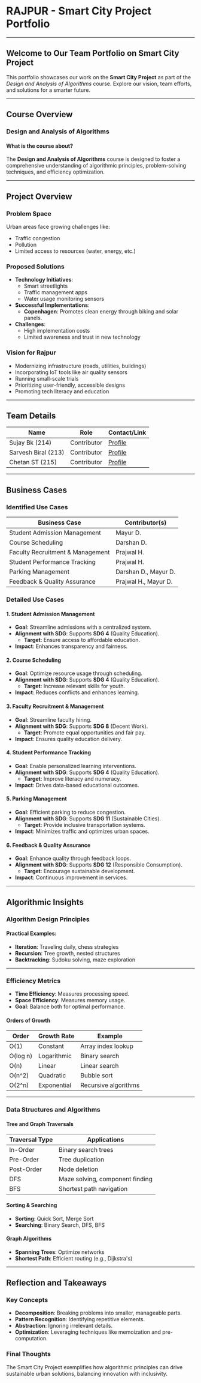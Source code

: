 # RAJPUR - Smart City Project Portfolio

---


## Welcome to Our Team Portfolio on Smart City Project

This portfolio showcases our work on the **Smart City Project** as part of the *Design and Analysis of Algorithms* course. Explore our vision, team efforts, and solutions for a smarter future.

---

## Course Overview

### Design and Analysis of Algorithms

#### What is the course about?

The **Design and Analysis of Algorithms** course is designed to foster a comprehensive understanding of algorithmic principles, problem-solving techniques, and efficiency optimization.

---

## Project Overview

### Problem Space

Urban areas face growing challenges like:
- Traffic congestion
- Pollution
- Limited access to resources (water, energy, etc.)

### Proposed Solutions

- **Technology Initiatives**: 
  - Smart streetlights
  - Traffic management apps
  - Water usage monitoring sensors
- **Successful Implementations**: 
  - **Copenhagen**: Promotes clean energy through biking and solar panels.
- **Challenges**: 
  - High implementation costs
  - Limited awareness and trust in new technology

### Vision for Rajpur

- Modernizing infrastructure (roads, utilities, buildings)
- Incorporating IoT tools like air quality sensors
- Running small-scale trials
- Prioritizing user-friendly, accessible designs
- Promoting tech literacy and education

---

## Team Details

| **Name**           | **Role**       | **Contact/Link** |
|--------------------|---------------|------------------|
| Sujay Bk (214)    | Contributor   | [Profile](#)     |
| Sarvesh Biral (213)| Contributor   | [Profile](#)     |
| Chetan ST (215)   | Contributor   | [Profile](#)     |

---

## Business Cases

### Identified Use Cases

| **Business Case**               | **Contributor(s)**           |
|---------------------------------|-----------------------------|
| Student Admission Management   | Mayur D.                   |
| Course Scheduling              | Darshan D.                 |
| Faculty Recruitment & Management | Prajwal H.               |
| Student Performance Tracking    | Prajwal H.                |
| Parking Management              | Darshan D., Mayur D.      |
| Feedback & Quality Assurance    | Prajwal H., Mayur D.      |

### Detailed Use Cases

#### 1. Student Admission Management
- **Goal**: Streamline admissions with a centralized system.
- **Alignment with SDG**: Supports **SDG 4** (Quality Education).
  - **Target**: Ensure access to affordable education.
- **Impact**: Enhances transparency and fairness.

#### 2. Course Scheduling
- **Goal**: Optimize resource usage through scheduling.
- **Alignment with SDG**: Supports **SDG 4** (Quality Education).
  - **Target**: Increase relevant skills for youth.
- **Impact**: Reduces conflicts and enhances learning.

#### 3. Faculty Recruitment & Management
- **Goal**: Streamline faculty hiring.
- **Alignment with SDG**: Supports **SDG 8** (Decent Work).
  - **Target**: Promote equal opportunities and fair pay.
- **Impact**: Ensures quality education delivery.

#### 4. Student Performance Tracking
- **Goal**: Enable personalized learning interventions.
- **Alignment with SDG**: Supports **SDG 4** (Quality Education).
  - **Target**: Improve literacy and numeracy.
- **Impact**: Drives data-based educational outcomes.

#### 5. Parking Management
- **Goal**: Efficient parking to reduce congestion.
- **Alignment with SDG**: Supports **SDG 11** (Sustainable Cities).
  - **Target**: Provide inclusive transportation systems.
- **Impact**: Minimizes traffic and optimizes urban spaces.

#### 6. Feedback & Quality Assurance
- **Goal**: Enhance quality through feedback loops.
- **Alignment with SDG**: Supports **SDG 12** (Responsible Consumption).
  - **Target**: Encourage sustainable development.
- **Impact**: Continuous improvement in services.

---

## Algorithmic Insights

### Algorithm Design Principles

#### Practical Examples:
- **Iteration**: Traveling daily, chess strategies
- **Recursion**: Tree growth, nested structures
- **Backtracking**: Sudoku solving, maze exploration

---

### Efficiency Metrics

- **Time Efficiency**: Measures processing speed.
- **Space Efficiency**: Measures memory usage.
- **Goal**: Balance both for optimal performance.

#### Orders of Growth

| **Order**        | **Growth Rate**              | **Example**            |
|------------------|-----------------------------|-----------------------|
| O(1)            | Constant                    | Array index lookup    |
| O(log n)        | Logarithmic                 | Binary search         |
| O(n)            | Linear                      | Linear search         |
| O(n^2)          | Quadratic                   | Bubble sort           |
| O(2^n)          | Exponential                 | Recursive algorithms  |

---

### Data Structures and Algorithms

#### Tree and Graph Traversals

| **Traversal Type** | **Applications**               |
|--------------------|-------------------------------|
| In-Order          | Binary search trees           |
| Pre-Order         | Tree duplication             |
| Post-Order        | Node deletion                |
| DFS               | Maze solving, component finding |
| BFS               | Shortest path navigation     |

#### Sorting & Searching

- **Sorting**: Quick Sort, Merge Sort
- **Searching**: Binary Search, DFS, BFS

#### Graph Algorithms

- **Spanning Trees**: Optimize networks
- **Shortest Path**: Efficient routing (e.g., Dijkstra's)

---

## Reflection and Takeaways

### Key Concepts
- **Decomposition**: Breaking problems into smaller, manageable parts.
- **Pattern Recognition**: Identifying repetitive elements.
- **Abstraction**: Ignoring irrelevant details.
- **Optimization**: Leveraging techniques like memoization and pre-computation.

### Final Thoughts
The Smart City Project exemplifies how algorithmic principles can drive sustainable urban solutions, balancing innovation with inclusivity.
